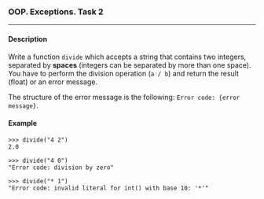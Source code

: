 ### OOP. Exceptions. Task 2
***
#### Description

Write a function `divide` which accepts a string that contains two integers, separated by **spaces** (integers can be separated by more than one space).
You have to perform the division operation (`a / b`) and return the result (float) or an error message.

The structure of the error message is the following: `Error code: {error message}`.

#### Example

    >>> divide("4 2")
    2.0

    >>> divide("4 0")
    "Error code: division by zero"

    >>> divide("* 1")
    "Error code: invalid literal for int() with base 10: '*'"

